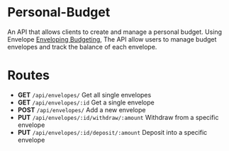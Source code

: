 # Personal-Budget
An API that allows clients to create and manage a personal budget.
Using Envelope [Enveloping Budgeting](https://www.thebalance.com/what-is-envelope-budgeting-1293682),
The API allow users to manage budget envelopes and track the balance of each envelope.

# Routes
* **GET** `/api/envelopes/` Get all single envelopes
* **GET** `/api/envelopes/:id` Get a single envelope
* **POST** `/api/envelopes/` Add a new envelope
* **PUT** `/api/envelopes/:id/withdraw/:amount` Withdraw from a specific envelope
* **PUT** `/api/envelopes/:id/deposit/:amount` Deposit into a specific envelope

